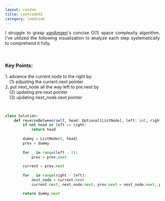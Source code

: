 ```yaml
---
layout: random
title: Leetcode92
category: leedcode
---
```

<p style='text-align: justify;'> I struggle to grasp <a href="https://leetcode.com/problems/reverse-linked-list-ii/solutions/4011862/92-40-two-pointers-stack-recursion">vanAmsen</a>'s concise O(1) space complexity algorithm. I've utilized the following visualization to analyze each step systematically to comprehend it fully. </p>
<br>

<h3>Key Points:</h3>
<p style='text-align: justify;'> 
1. advance the current node to the right by:
<br>
&emsp;(1) adjusting the current.next pointer
<br>
2. put next_node all the way left to pre.next by
<br>
&emsp;(2) updating pre.next pointer
<br>
&emsp;(3) updating next_node.next pointer
</p>
<br>

```python
class Solution:
    def reverseBetween(self, head: Optional[ListNode], left: int, right: int) -> Optional[ListNode]:
        if not head or left == right:
            return head
        
        dummy = ListNode(0, head)
        prev = dummy
        
        for _ in range(left - 1):
            prev = prev.next
        
        current = prev.next
        
        for _ in range(right - left):
            next_node = current.next
            current.next, next_node.next, prev.next = next_node.next, prev.next, next_node

        return dummy.next
```

<br>

<div>
 <object class="blog_pdf" data="/assets/blog/2024-2-11-leetcode92/Leetcode_92.pdf" type="application/pdf"></object>
</div>